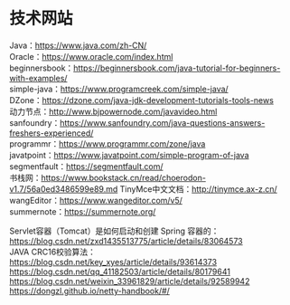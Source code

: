 # 技术网站

Java：<https://www.java.com/zh-CN/>  
Oracle：<https://www.oracle.com/index.html>  
beginnersbook：<https://beginnersbook.com/java-tutorial-for-beginners-with-examples/>  
simple-java：<https://www.programcreek.com/simple-java/>  
DZone：<https://dzone.com/java-jdk-development-tutorials-tools-news>  
动力节点：<http://www.bjpowernode.com/javavideo.html>  
sanfoundry：<https://www.sanfoundry.com/java-questions-answers-freshers-experienced/>  
programmr：<https://www.programmr.com/zone/java>  
javatpoint：<https://www.javatpoint.com/simple-program-of-java>  
segmentfault：<https://segmentfault.com/>  
书栈网：<https://www.bookstack.cn/read/choerodon-v1.7/56a0ed3486599e89.md>
TinyMce中文文档：<http://tinymce.ax-z.cn/>  
wangEditor：<https://www.wangeditor.com/v5/>  
summernote：<https://summernote.org/>

Servlet容器（Tomcat）是如何启动和创建 Spring 容器的：<https://blog.csdn.net/zxd1435513775/article/details/83064573>  
JAVA CRC16校验算法：<https://blog.csdn.net/key_xyes/article/details/93614373>
<https://blog.csdn.net/qq_41182503/article/details/80179641>  
<https://blog.csdn.net/weixin_33961829/article/details/92589942>
<https://dongzl.github.io/netty-handbook/#/>
